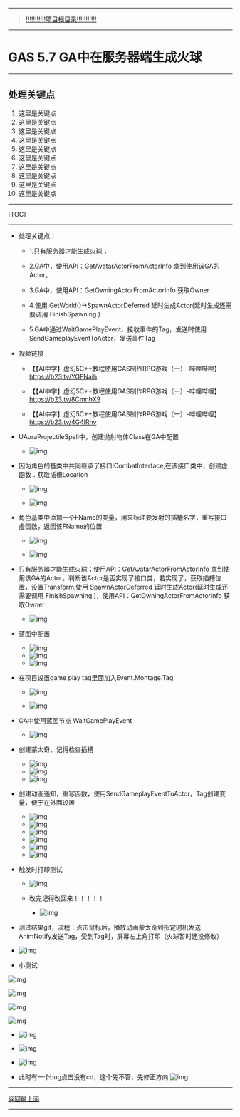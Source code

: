 ___________________________________________________________________________________________
> [!!!!!!!!!!!项目根目录!!!!!!!!!!!](./!!!!!!!!!!!项目目录!!!!!!!!!!!.md)

___________________________________________________________________________________________

# GAS 5.7 GA中在服务器端生成火球
___________________________________________________________________________________________
## 处理关键点
1. 这里是关键点
2. 这里是关键点
3. 这里是关键点
4. 这里是关键点
5. 这里是关键点
6. 这里是关键点
7. 这里是关键点
8. 这里是关键点
9. 这里是关键点
10. 这里是关键点
___________________________________________________________________________________________

[TOC]

___________________________________________________________________________________________

- 处理关键点：

  - 1.只有服务器才能生成火球；

  - 2.GA中，使用API：GetAvatarActorFromActorInfo 拿到使用该GA的Actor。

  - 3.GA中，使用API：GetOwningActorFromActorInfo 获取Owner

  - 4.使用 GetWorld()->SpawnActorDeferred 延时生成Actor(延时生成还需要调用 FinishSpawning )

  - 5.GA中通过WaitGamePlayEvent，接收事件的Tag，发送时使用SendGameplayEventToActor，发送事件Tag

- 视频链接

  - 【【AI中字】虚幻5C++教程使用GAS制作RPG游戏（一）-哔哩哔哩】 https://b23.tv/YGFNaih

  - 【【AI中字】虚幻5C++教程使用GAS制作RPG游戏（一）-哔哩哔哩】 https://b23.tv/8CmnhX9

  - 【【AI中字】虚幻5C++教程使用GAS制作RPG游戏（一）-哔哩哔哩】 https://b23.tv/4G4lRhv

- UAuraProjectileSpell中，创建抛射物体Class在GA中配置

  - ![img](https://github.com/liyunlong618/LiYunLongKnowledgeLibrary/blob/main/UECPP/Models/GAS/GAS_2_Aura/DetailContent/Image/GAS_037/01.png?raw=true)

- 因为角色的基类中共同继承了接口ICombatInterface,在该接口类中，创建虚函数：获取插槽Location

  - ![img](https://github.com/liyunlong618/LiYunLongKnowledgeLibrary/blob/main/UECPP/Models/GAS/GAS_2_Aura/DetailContent/Image/GAS_037/02.png?raw=true)

  - ![img](https://github.com/liyunlong618/LiYunLongKnowledgeLibrary/blob/main/UECPP/Models/GAS/GAS_2_Aura/DetailContent/Image/GAS_037/03.png?raw=true)

- 角色基类中添加一个FName的变量，用来标注要发射的插槽名字，重写接口虚函数，返回该FName的位置

  - ![img](https://github.com/liyunlong618/LiYunLongKnowledgeLibrary/blob/main/UECPP/Models/GAS/GAS_2_Aura/DetailContent/Image/GAS_037/04.png?raw=true)

  - ![img](https://github.com/liyunlong618/LiYunLongKnowledgeLibrary/blob/main/UECPP/Models/GAS/GAS_2_Aura/DetailContent/Image/GAS_037/05.png?raw=true)

- 只有服务器才能生成火球；使用API：GetAvatarActorFromActorInfo 拿到使用该GA的Actor。判断该Actor是否实现了接口类，若实现了，获取插槽位置，设置Transform,使用 SpawnActorDeferred 延时生成Actor(延时生成还需要调用 FinishSpawning )，使用API：GetOwningActorFromActorInfo 获取Owner

  - ![img](https://github.com/liyunlong618/LiYunLongKnowledgeLibrary/blob/main/UECPP/Models/GAS/GAS_2_Aura/DetailContent/Image/GAS_037/06.png?raw=true)

- 蓝图中配置

  - ![img](https://github.com/liyunlong618/LiYunLongKnowledgeLibrary/blob/main/UECPP/Models/GAS/GAS_2_Aura/DetailContent/Image/GAS_037/07.png?raw=true)
  - ![img](https://github.com/liyunlong618/LiYunLongKnowledgeLibrary/blob/main/UECPP/Models/GAS/GAS_2_Aura/DetailContent/Image/GAS_037/08.png?raw=true)
  - ![img](https://github.com/liyunlong618/LiYunLongKnowledgeLibrary/blob/main/UECPP/Models/GAS/GAS_2_Aura/DetailContent/Image/GAS_037/09.png?raw=true)

- 在项目设置game play tag里面加入Event.Montage.Tag

  - ![img](https://github.com/liyunlong618/LiYunLongKnowledgeLibrary/blob/main/UECPP/Models/GAS/GAS_2_Aura/DetailContent/Image/GAS_037/10.png?raw=true)

  - ![img](https://github.com/liyunlong618/LiYunLongKnowledgeLibrary/blob/main/UECPP/Models/GAS/GAS_2_Aura/DetailContent/Image/GAS_037/11.png?raw=true)

- GA中使用蓝图节点 WaitGamePlayEvent

  - ![img](https://github.com/liyunlong618/LiYunLongKnowledgeLibrary/blob/main/UECPP/Models/GAS/GAS_2_Aura/DetailContent/Image/GAS_037/12.png?raw=true)

- 创建蒙太奇，记得检查插槽

  - ![img](https://github.com/liyunlong618/LiYunLongKnowledgeLibrary/blob/main/UECPP/Models/GAS/GAS_2_Aura/DetailContent/Image/GAS_037/13.png?raw=true)
  - ![img](https://github.com/liyunlong618/LiYunLongKnowledgeLibrary/blob/main/UECPP/Models/GAS/GAS_2_Aura/DetailContent/Image/GAS_037/14.png?raw=true)
  - ![img](https://github.com/liyunlong618/LiYunLongKnowledgeLibrary/blob/main/UECPP/Models/GAS/GAS_2_Aura/DetailContent/Image/GAS_037/15.png?raw=true)

- 创建动画通知，重写函数，使用SendGameplayEventToActor，Tag创建变量，便于在外面设置

  - ![img](https://github.com/liyunlong618/LiYunLongKnowledgeLibrary/blob/main/UECPP/Models/GAS/GAS_2_Aura/DetailContent/Image/GAS_037/16.png?raw=true)
  - ![img](https://github.com/liyunlong618/LiYunLongKnowledgeLibrary/blob/main/UECPP/Models/GAS/GAS_2_Aura/DetailContent/Image/GAS_037/17.png?raw=true)
  - ![img](https://github.com/liyunlong618/LiYunLongKnowledgeLibrary/blob/main/UECPP/Models/GAS/GAS_2_Aura/DetailContent/Image/GAS_037/18.png?raw=true)
  - ![img](https://github.com/liyunlong618/LiYunLongKnowledgeLibrary/blob/main/UECPP/Models/GAS/GAS_2_Aura/DetailContent/Image/GAS_037/19.png?raw=true)
  - ![img](https://github.com/liyunlong618/LiYunLongKnowledgeLibrary/blob/main/UECPP/Models/GAS/GAS_2_Aura/DetailContent/Image/GAS_037/20.png?raw=true)
  - ![img](https://github.com/liyunlong618/LiYunLongKnowledgeLibrary/blob/main/UECPP/Models/GAS/GAS_2_Aura/DetailContent/Image/GAS_037/21.png?raw=true)

- 触发时打印测试

  - ![img](https://github.com/liyunlong618/LiYunLongKnowledgeLibrary/blob/main/UECPP/Models/GAS/GAS_2_Aura/DetailContent/Image/GAS_037/22.png?raw=true)

  - 改完记得改回来！！！！！
    - ![img](https://github.com/liyunlong618/LiYunLongKnowledgeLibrary/blob/main/UECPP/Models/GAS/GAS_2_Aura/DetailContent/Image/GAS_037/23.png?raw=true)

- 测试结果gif，流程：点击鼠标后，播放动画蒙太奇到指定时机发送AnimNotify发送Tag，受到Tag时，屏幕左上角打印（火球暂时还没修改）
- ![img](https://github.com/liyunlong618/LiYunLongKnowledgeLibrary/blob/main/UECPP/Models/GAS/GAS_2_Aura/DetailContent/Image/GAS_037/24.gif?raw=true)

- 小测试:

  
![img](https://github.com/liyunlong618/LiYunLongKnowledgeLibrary/blob/main/UECPP/Models/GAS/GAS_2_Aura/DetailContent/Image/GAS_037/25.jpg?raw=true)

![img](https://github.com/liyunlong618/LiYunLongKnowledgeLibrary/blob/main/UECPP/Models/GAS/GAS_2_Aura/DetailContent/Image/GAS_037/26.jpg?raw=true)
  
![img](https://github.com/liyunlong618/LiYunLongKnowledgeLibrary/blob/main/UECPP/Models/GAS/GAS_2_Aura/DetailContent/Image/GAS_037/27.jpg?raw=true)

![img](https://github.com/liyunlong618/LiYunLongKnowledgeLibrary/blob/main/UECPP/Models/GAS/GAS_2_Aura/DetailContent/Image/GAS_037/28.jpg?raw=true)

  - ![img](https://github.com/liyunlong618/LiYunLongKnowledgeLibrary/blob/main/UECPP/Models/GAS/GAS_2_Aura/DetailContent/Image/GAS_037/29.jpg?raw=true)
  - ![img](https://github.com/liyunlong618/LiYunLongKnowledgeLibrary/blob/main/UECPP/Models/GAS/GAS_2_Aura/DetailContent/Image/GAS_037/30.jpg?raw=true)
  - ![img](https://github.com/liyunlong618/LiYunLongKnowledgeLibrary/blob/main/UECPP/Models/GAS/GAS_2_Aura/DetailContent/Image/GAS_037/31.jpg?raw=true)

- 此时有一个bug点击没有cd，这个先不管，先修正方向
![img](https://github.com/liyunlong618/LiYunLongKnowledgeLibrary/blob/main/UECPP/Models/GAS/GAS_2_Aura/DetailContent/Image/GAS_037/32.jpg?raw=true)

___________________________________________________________________________________________

[返回最上面](#处理关键点)
___________________________________________________________________________________________